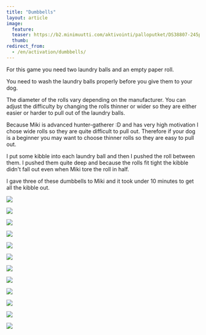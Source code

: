 ```yaml
---
title: "Dumbbells"
layout: article
image:
  feature:
  teaser: https://b2.minimuutti.com/aktivointi/palloputket/DS38807-245px.jpg
  thumb:
redirect_from:
  - /en/activation/dumbbells/
---
```


For this game you need two laundry balls and an empty paper roll.

You need to wash the laundry balls properly before you give them to your dog.

The diameter of the rolls vary depending on the manufacturer. You can adjust the difficulty by changing the rolls thinner or wider so they are either easier or harder to pull out of the laundry balls.

Because Miki is advanced hunter-gatherer :D and has very high motivation I chose wide rolls so they are quite difficult to pull out. Therefore if your dog is a beginner you may want to choose thinner rolls so they are easy to pull out.

I put some kibble into each laundry ball and then I pushed the roll between them. I pushed them quite deep and because the rolls fit tight the kibble didn't fall out even when Miki tore the roll in half.

I gave three of these dumbbells to Miki and it took under 10 minutes to get all the kibble out.

![](https://b2.minimuutti.com/aktivointi/palloputket/DS38692-800px.jpg)

![](https://b2.minimuutti.com/aktivointi/palloputket/DS38695-800px.jpg)

![](https://b2.minimuutti.com/aktivointi/palloputket/DS38709-800px.jpg)

![](https://b2.minimuutti.com/aktivointi/palloputket/DS38738-800px.jpg)

![](https://b2.minimuutti.com/aktivointi/palloputket/DS38777-800px.jpg)

![](https://b2.minimuutti.com/aktivointi/palloputket/DS38807-800px.jpg)

![](https://b2.minimuutti.com/aktivointi/palloputket/DS38825-800px.jpg)

![](https://b2.minimuutti.com/aktivointi/palloputket/DS38855-800px.jpg)

![](https://b2.minimuutti.com/aktivointi/palloputket/DS38936-800px.jpg)

![](https://b2.minimuutti.com/aktivointi/palloputket/DS38948-800px.jpg)

![](https://b2.minimuutti.com/aktivointi/palloputket/DS38670-800px.jpg)

![](https://b2.minimuutti.com/aktivointi/palloputket/DS38673-800px.jpg)
